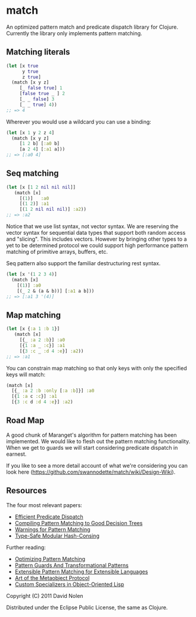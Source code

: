 match
====

An optimized pattern match and predicate dispatch library for Clojure. Currently the library only implements pattern matching.

Matching literals
----

```clojure
(let [x true
      y true
      z true]
  (match [x y z]
     [_ false true] 1
     [false true _ ] 2
     [_ _ false] 3
     [_ _ true] 4))
;; => 4
```

Wherever you would use a wildcard you can use a binding:

```clojure
(let [x 1 y 2 z 4]
  (match [x y z]
     [1 2 b] [:a0 b]
     [a 2 4] [:a1 a]))
;; => [:a0 4]
```

Seq matching
----

```clojure
(let [x [1 2 nil nil nil]]
   (match [x]
     [(1)]   :a0
     [(1 2)] :a1
     [(1 2 nil nil nil)] :a2))
;; => :a2
```

Notice that we use list syntax, not vector syntax. We are reserving the vector syntax for sequential data types that support both random access and "slicing". This includes vectors. However by bringing other types to a yet to be determined protocol we could support high performance pattern matching of primitive arrays, buffers, etc.

Seq pattern also support the familiar destructuring rest syntax.

```clojure
(let [x '(1 2 3 4)]
  (match [x]
    [(1)] :a0
    [(_ 2 & (a & b))] [:a1 a b]))
;; => [:a1 3 '(4)]
```

Map matching
----

```clojure
(let [x {:a 1 :b 1}]
   (match [x]
     [{_ :a 2 :b}] :a0
     [{1 :a _ :c}] :a1
     [{3 :c _ :d 4 :e}] :a2))
;; => :a1
```

You can constrain map matching so that only keys with only the specified keys will match:

```clojure
(match [x]
  [{_ :a 2 :b :only [:a :b]}] :a0
  [{1 :a c :c}] :a1
  [{3 :c d :d 4 :e}] :a2)
```

Road Map
----

A good chunk of Maranget's algorithm for pattern matching has been implemented. We would like to flesh out the pattern matching functionality. When we get to guards we will start considering predicate dispatch in earnest.

If you like to see a more detail account of what we're considering you can look here (https://github.com/swannodette/match/wiki/Design-Wiki).

Resources
----

The four most relevant papers:

* [Efficient Predicate Dispatch](http://citeseerx.ist.psu.edu/viewdoc/summary?doi=10.1.1.47.4553)
* [Compiling Pattern Matching to Good Decision Trees](http://pauillac.inria.fr/~maranget/papers/ml05e-maranget.pdf)
* [Warnings for Pattern Matching](http://moscova.inria.fr/~maranget/papers/warn/index.html)
* [Type-Safe Modular Hash-Consing](http://www.lri.fr/~filliatr/ftp/publis/hash-consing2.pdf)

Further reading:

* [Optimizing Pattern Matching](http://citeseerx.ist.psu.edu/viewdoc/summary?doi=10.1.1.6.5507)
* [Pattern Guards And Transformational Patterns](http://citeseerx.ist.psu.edu/viewdoc/summary?doi=10.1.1.35.8851)
* [Extensible Pattern Matching for Extensible Languages](http://www.ccs.neu.edu/home/samth/ifl2010-slides.pdf)
* [Art of the Metaobject Protocol](http://mitpress.mit.edu/catalog/item/default.asp?ttype=2&tid=3925)
* [Custom Specializers in Object-Oriented Lisp](http://citeseerx.ist.psu.edu/viewdoc/download?doi=10.1.1.144.405&rep=rep1&type=pdf)

Copyright (C) 2011 David Nolen

Distributed under the Eclipse Public License, the same as Clojure.
